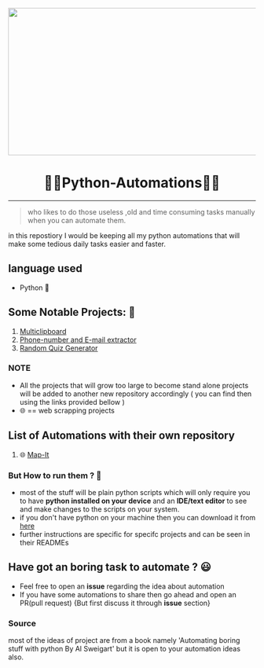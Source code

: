 <p align="center">
<img src="https://res.cloudinary.com/practicaldev/image/fetch/s--_RATvLqD--/c_limit%2Cf_auto%2Cfl_progressive%2Cq_66%2Cw_880/https://cdn-images-1.medium.com/max/1600/1%2A1hT23VteSYhRbOaUtCcuEg.gif" width="700" height="300" />
</p>

  <h1 align="center">👩‍💻Python-Automations👨‍💻</h1>
  
---

> who likes to do those useless ,old and time consuming tasks manually when you can automate them.

in this repostiory I would be keeping all my python automations that will make some tedious daily tasks easier and faster.

## language used
- Python 🐍

## Some Notable Projects: 🧐
1. [Multiclipboard](https://github.com/Arsenic-ATG/python-automations/tree/master/Multiclipboard)
2. [Phone-number and E-mail extractor](https://github.com/Arsenic-ATG/python-automations/tree/master/Phone%20%26%20Email%20Extrator)
3. [Random Quiz Generator](https://github.com/Arsenic-ATG/python-automations/tree/master/Generating%20Random%20Quiz%20Files)

### NOTE
- All the projects that will grow too large to become stand alone projects will be added to another new repository accordingly ( you can find then using the links provided bellow )
- 🌐 == web scrapping projects


## List of Automations with their own repository
1. 🌐 [Map-It](https://github.com/Arsenic-ATG/Map-It)

### But How to run them ? 🤨
- most of the stuff will be plain python scripts which will only require you to have **python installed on your device** and an **IDE/text editor** to see and make changes to the scripts on your system.
- if you don't have python on your machine then you can download it from [here](https://www.python.org/downloads/)
- further instructions are specific for specifc projects and can be seen in their READMEs 

## Have got an boring task to automate ? 😃
- Feel free to open an **issue** regarding the idea about automation
- If you have some automations to share then go ahead and open an PR(pull request) {But first discuss it through **issue** section}

### Source
most of the ideas of project are from a book namely 'Automating boring stuff with python By Al Sweigart' but it is open to your automation ideas also.
